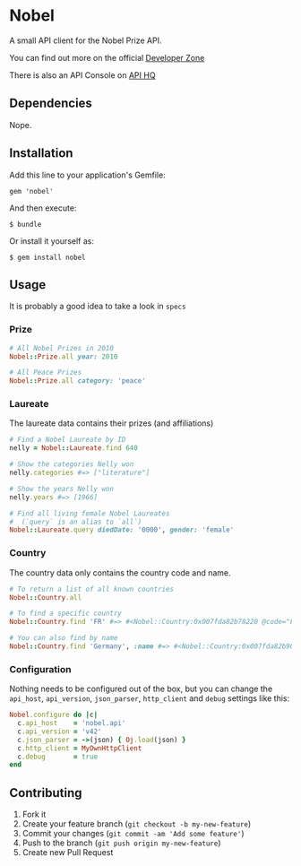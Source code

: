 # Nobel

A small API client for the Nobel Prize API.

You can find out more on the official [Developer Zone](http://www.nobelprize.org/nobel_organizations/nobelmedia/nobelprize_org/developer/)

There is also an API Console on [API HQ](http://console.apihq.com/nobel-prize-api)

## Dependencies

Nope.

## Installation

Add this line to your application's Gemfile:

    gem 'nobel'

And then execute:

    $ bundle

Or install it yourself as:

    $ gem install nobel

## Usage

It is probably a good idea to take a look in `specs`

### Prize

```ruby
# All Nobel Prizes in 2010
Nobel::Prize.all year: 2010

# All Peace Prizes 
Nobel::Prize.all category: 'peace'
```

### Laureate

The laureate data contains their prizes (and affiliations)

```ruby
# Find a Nobel Laureate by ID
nelly = Nobel::Laureate.find 640

# Show the categories Nelly won
nelly.categories #=> ["literature"]

# Show the years Nelly won
nelly.years #=> [1966]

# Find all living female Nobel Laureates
#  (`query` is an alias to `all`)
Nobel::Laureate.query diedDate: '0000', gender: 'female'
```

### Country

The country data only contains the country code and name.

```ruby
# To return a list of all known countries
Nobel::Country.all

# To find a specific country
Nobel::Country.find 'FR' #=> #<Nobel::Country:0x007fda82b78220 @code="FR", @name="France">

# You can also find by name
Nobel::Country.find 'Germany', :name #=> #<Nobel::Country:0x007fda82b90b40 @code="DE", @name="Germany">
```

### Configuration

Nothing needs to be configured out of the box, but you can change the
`api_host`, `api_version`, `json_parser`, `http_client` and `debug`
settings like this:

```ruby
Nobel.configure do |c|
  c.api_host    = 'nobel.api'
  c.api_version = 'v42'
  c.json_parser = ->(json) { Oj.load(json) }
  c.http_client = MyOwnHttpClient
  c.debug       = true
end
```

## Contributing

1. Fork it
2. Create your feature branch (`git checkout -b my-new-feature`)
3. Commit your changes (`git commit -am 'Add some feature'`)
4. Push to the branch (`git push origin my-new-feature`)
5. Create new Pull Request
